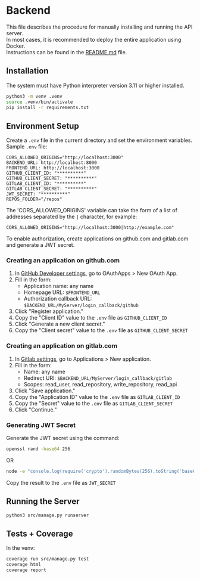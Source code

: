 # Backend

This file describes the procedure for manually installing and running the API server.  
In most cases, it is recommended to deploy the entire application using Docker.  
Instructions can be found in the [README.md](../README.md) file.

## Installation

The system must have Python interpreter version 3.11 or higher installed.

```bash
python3 -m venv .venv
source .venv/bin/activate
pip install -r requirements.txt
```

## Environment Setup

Create a `.env` file in the current directory and set the environment variables.  
Sample `.env` file:

```text
CORS_ALLOWED_ORIGINS="http://localhost:3000"
BACKEND_URL: http://localhost:8000
FRONTEND_URL: http://localhost:3000
GITHUB_CLIENT_ID: "**********"
GITHUB_CLIENT_SECRET: "**********"
GITLAB_CLIENT_ID: "**********"
GITLAB_CLIENT_SECRET: "**********"
JWT_SECRET: "**********"
REPOS_FOLDER="/repos"
```

The 'CORS_ALLOWED_ORIGINS' variable can take the form of a list of addresses separated by the `|` character, for example:

```text
CORS_ALLOWED_ORIGINS="http://localhost:3000|http://example.com"
```

To enable authorization, create applications on github.com and gitlab.com and generate a JWT secret.

### Creating an application on github.com

1. In [GitHub Developer settings](https://github.com/settings/apps), go to OAuthApps > New OAuth App.
2. Fill in the form:
   - Application name: any name
   - Homepage URL: `$FRONTEND_URL`
   - Authorization callback URL: `$BACKEND_URL/MyServer/login_callback/github`
3. Click "Register application."
4. Copy the "Client ID" value to the `.env` file as `GITHUB_CLIENT_ID`
5. Click "Generate a new client secret."
6. Copy the "Client secret" value to the `.env` file as `GITHUB_CLIENT_SECRET`

### Creating an application on gitlab.com

1. In [Gitlab settings](https://gitlab.com/-/user_settings/profile), go to Applications > New application.
2. Fill in the form:
   - Name: any name
   - Redirect URI: `$BACKEND_URL/MyServer/login_callback/gitlab`
   - Scopes: read_user, read_repository, write_repository, read_api
3. Click "Save application."
4. Copy the "Application ID" value to the `.env` file as `GITLAB_CLIENT_ID`
5. Copy the "Secret" value to the `.env` file as `GITLAB_CLIENT_SECRET`
6. Click "Continue."

### Generating JWT Secret

Generate the JWT secret using the command:

```bash
openssl rand -base64 256
```

OR

```bash
node -e "console.log(require('crypto').randomBytes(256).toString('base64'));"
```

Copy the result to the `.env` file as `JWT_SECRET`

## Running the Server

```bash
python3 src/manage.py runserver
```

## Tests + Coverage
In the venv:

```bash
coverage run src/manage.py test
coverage html
coverage report
```